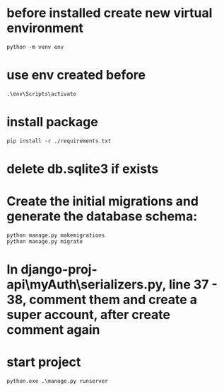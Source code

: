 # before installed create new virtual environment
```
python -m venv env
```
# use env created before
```
.\env\Scripts\activate
```
# install package 
```
pip install -r ./requirements.txt
```
# delete db.sqlite3 if exists
# Create the initial migrations and generate the database schema:
```
python manage.py makemigrations
python manage.py migrate
```
# In django-proj-api\myAuth\serializers.py, line 37 - 38, comment them and create a super account, after create comment again
# start project 
```
python.exe .\manage.py runserver
```